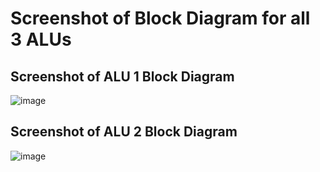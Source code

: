 # Screenshot of Block Diagram for all 3 ALUs

## Screenshot of ALU 1 Block Diagram
![image](https://github.com/user-attachments/assets/6b6c4449-603a-4a41-b510-2f2584a89c4d)

## Screenshot of ALU 2 Block Diagram
![image](https://github.com/user-attachments/assets/22e5f6e3-24b4-47e9-917e-46c4f887b67e)
